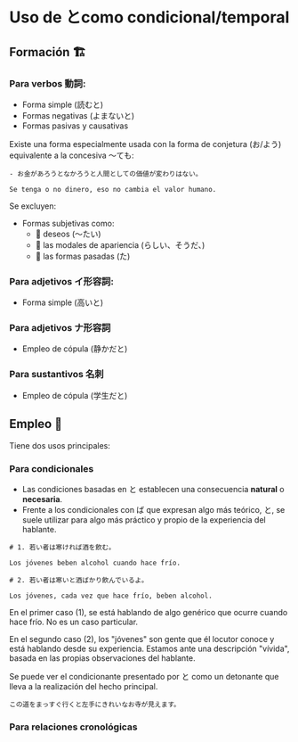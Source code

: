 # Uso de とcomo condicional/temporal

## Formación 🏗️

### Para verbos 動詞:

- Forma simple (読むと)
- Formas negativas (よまないと)
- Formas pasivas y causativas

Existe una forma especialmente usada con la forma de conjetura (お/よう) equivalente a la concesiva ～ても:

```
- お金があろうとなかろうと人間としての価値が変わりはない。

Se tenga o no dinero, eso no cambia el valor humano.
```

Se excluyen:

- Formas subjetivas como:
  - 🚫 deseos (～たい)
  - 🚫 las modales de apariencia (らしい、そうだ、)
  - 🚫 las formas pasadas (た)

### Para adjetivos イ形容詞:

-  Forma simple (高いと)

### Para adjetivos ナ形容詞

- Empleo de cópula (静かだと)

### Para sustantivos 名刺

- Empleo de cópula (学生だと)


## Empleo 🥦

Tiene dos usos principales:

### Para condicionales

- Las condiciones basadas en と establecen una consecuencia **natural** o **necesaria**. 
- Frente a los condicionales con ば que expresan algo más teórico, と, se suele utilizar para algo más práctico y propio de la experiencia del hablante. 

```
# 1. 若い者は寒ければ酒を飲む。

Los jóvenes beben alcohol cuando hace frío. 

# 2. 若い者は寒いと酒ばかり飲んでいるよ。

Los jóvenes, cada vez que hace frío, beben alcohol. 

```
En el primer caso (1), se está hablando de algo genérico que ocurre cuando hace frío. No es un caso particular. 

En el segundo caso (2), los "jóvenes" son gente que él locutor conoce y está hablando desde su experiencia. Estamos ante una descripción "vívida", basada en las propias observaciones del hablante. 

Se puede ver el condicionante presentado por と como un detonante que lleva a la realización del hecho principal. 

```
この道をまっすぐ行くと左手にきれいなお寺が見えます。

```

### Para relaciones cronológicas 




